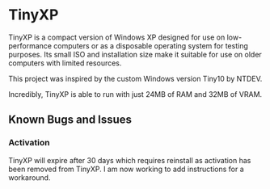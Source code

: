 # TinyXP
TinyXP is a compact version of Windows XP designed for use on low-performance computers or as a disposable operating system for testing purposes. Its small ISO and installation size make it suitable for use on older computers with limited resources. 

This project was inspired by the custom Windows version Tiny10 by NTDEV. 

Incredibly, TinyXP is able to run with just 24MB of RAM and 32MB of VRAM.

## Known Bugs and Issues
### Activation
TinyXP will expire after 30 days which requires reinstall as activation has been removed from TinyXP.
I am now working to add instructions for a workaround.
